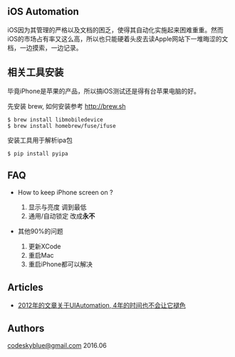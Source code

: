 ## iOS Automation
iOS因为其管理的严格以及文档的困乏，使得其自动化实施起来困难重重。然而iOS的市场占有率又这么高，所以也只能硬着头皮去读Apple网站下一堆晦涩的文档，一边摸索，一边记录。


## 相关工具安装
毕竟iPhone是苹果的产品，所以搞iOS测试还是得有台苹果电脑的好。

先安装 brew, 如何安装参考 <http://brew.sh>

```
$ brew install libmobiledevice
$ brew install homebrew/fuse/ifuse
```


安装工具用于解析ipa包

```
$ pip install pyipa
```

## FAQ
- How to keep iPhone screen on ?

	1. 显示与亮度 调到最低
	2. 通用/自动锁定 改成**永不**

- 其他90%的问题

	1. 更新XCode
	1. 重启Mac
	1. 重启iPhone都可以解决

## Articles
- [2012年的文章关于UIAutomation, 4年的时间也不会让它褪色](http://blog.manbolo.com/2012/04/08/ios-automated-tests-with-uiautomation)

## Authors
codeskyblue@gmail.com 2016.06